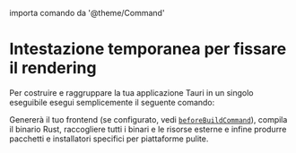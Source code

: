 importa comando da '@theme/Command'

# Intestazione temporanea per fissare il rendering

<!-- The above heading is here because fragments aren't really supported in the context of Astro Content Collections -->

Per costruire e raggruppare la tua applicazione Tauri in un singolo eseguibile esegui semplicemente il seguente comando:

<Command name="build" />

Genererà il tuo frontend (se configurato, vedi [`beforeBuildCommand`][beforebuildcommand]), compila il binario Rust, raccogliere tutti i binari e le risorse esterne e infine produrre pacchetti e installatori specifici per piattaforme pulite.

[beforebuildcommand]: ../../api/config.md#buildconfig.beforebuildcommand
